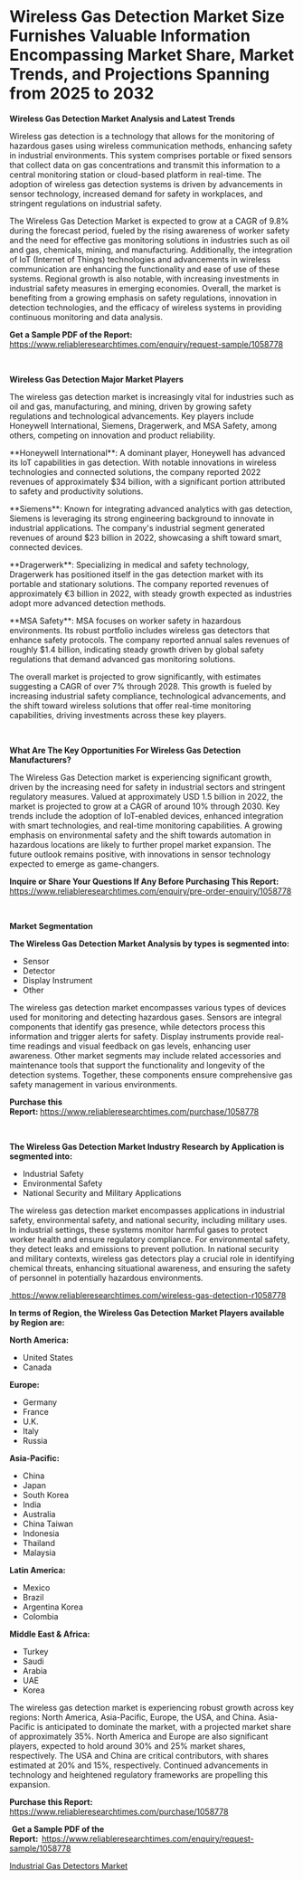 <p><h1>Wireless Gas Detection Market Size Furnishes Valuable Information Encompassing Market Share, Market Trends, and Projections Spanning from 2025 to 2032</h1></p><p><strong>Wireless Gas Detection Market Analysis and Latest Trends</strong></p>
<p><p>Wireless gas detection is a technology that allows for the monitoring of hazardous gases using wireless communication methods, enhancing safety in industrial environments. This system comprises portable or fixed sensors that collect data on gas concentrations and transmit this information to a central monitoring station or cloud-based platform in real-time. The adoption of wireless gas detection systems is driven by advancements in sensor technology, increased demand for safety in workplaces, and stringent regulations on industrial safety.</p><p>The Wireless Gas Detection Market is expected to grow at a CAGR of 9.8% during the forecast period, fueled by the rising awareness of worker safety and the need for effective gas monitoring solutions in industries such as oil and gas, chemicals, mining, and manufacturing. Additionally, the integration of IoT (Internet of Things) technologies and advancements in wireless communication are enhancing the functionality and ease of use of these systems. Regional growth is also notable, with increasing investments in industrial safety measures in emerging economies. Overall, the market is benefiting from a growing emphasis on safety regulations, innovation in detection technologies, and the efficacy of wireless systems in providing continuous monitoring and data analysis.</p></p>
<p><strong>Get a Sample PDF of the Report:&nbsp;</strong> <a href="https://www.reliableresearchtimes.com/enquiry/request-sample/1058778?utm_campaign=3386&utm_medium=2&utm_source=Github&utm_content=ia&utm_term=10042025&utm_id=wireless-gas-detection">https://www.reliableresearchtimes.com/enquiry/request-sample/1058778</a></p>
<p>&nbsp;</p>
<p><strong>Wireless Gas Detection Major Market Players</strong></p>
<p><p>The wireless gas detection market is increasingly vital for industries such as oil and gas, manufacturing, and mining, driven by growing safety regulations and technological advancements. Key players include Honeywell International, Siemens, Dragerwerk, and MSA Safety, among others, competing on innovation and product reliability.</p><p>**Honeywell International**: A dominant player, Honeywell has advanced its IoT capabilities in gas detection. With notable innovations in wireless technologies and connected solutions, the company reported 2022 revenues of approximately $34 billion, with a significant portion attributed to safety and productivity solutions.</p><p>**Siemens**: Known for integrating advanced analytics with gas detection, Siemens is leveraging its strong engineering background to innovate in industrial applications. The company's industrial segment generated revenues of around $23 billion in 2022, showcasing a shift toward smart, connected devices.</p><p>**Dragerwerk**: Specializing in medical and safety technology, Dragerwerk has positioned itself in the gas detection market with its portable and stationary solutions. The company reported revenues of approximately €3 billion in 2022, with steady growth expected as industries adopt more advanced detection methods.</p><p>**MSA Safety**: MSA focuses on worker safety in hazardous environments. Its robust portfolio includes wireless gas detectors that enhance safety protocols. The company reported annual sales revenues of roughly $1.4 billion, indicating steady growth driven by global safety regulations that demand advanced gas monitoring solutions.</p><p>The overall market is projected to grow significantly, with estimates suggesting a CAGR of over 7% through 2028. This growth is fueled by increasing industrial safety compliance, technological advancements, and the shift toward wireless solutions that offer real-time monitoring capabilities, driving investments across these key players.</p></p>
<p>&nbsp;</p>
<p><strong>What Are The Key Opportunities For Wireless Gas Detection Manufacturers?</strong></p>
<p><p>The Wireless Gas Detection market is experiencing significant growth, driven by the increasing need for safety in industrial sectors and stringent regulatory measures. Valued at approximately USD 1.5 billion in 2022, the market is projected to grow at a CAGR of around 10% through 2030. Key trends include the adoption of IoT-enabled devices, enhanced integration with smart technologies, and real-time monitoring capabilities. A growing emphasis on environmental safety and the shift towards automation in hazardous locations are likely to further propel market expansion. The future outlook remains positive, with innovations in sensor technology expected to emerge as game-changers.</p></p>
<p><strong>Inquire or Share Your Questions If Any Before Purchasing This Report:</strong> <a href="https://www.reliableresearchtimes.com/enquiry/pre-order-enquiry/1058778?utm_campaign=3386&utm_medium=2&utm_source=Github&utm_content=ia&utm_term=10042025&utm_id=wireless-gas-detection">https://www.reliableresearchtimes.com/enquiry/pre-order-enquiry/1058778</a></p>
<p>&nbsp;</p>
<p><strong>Market Segmentation</strong></p>
<p><strong>The Wireless Gas Detection Market Analysis by types is segmented into:</strong></p>
<p><ul><li>Sensor</li><li>Detector</li><li>Display Instrument</li><li>Other</li></ul></p>
<p><p>The wireless gas detection market encompasses various types of devices used for monitoring and detecting hazardous gases. Sensors are integral components that identify gas presence, while detectors process this information and trigger alerts for safety. Display instruments provide real-time readings and visual feedback on gas levels, enhancing user awareness. Other market segments may include related accessories and maintenance tools that support the functionality and longevity of the detection systems. Together, these components ensure comprehensive gas safety management in various environments.</p></p>
<p><strong>Purchase this Report:&nbsp;</strong><a href="https://www.reliableresearchtimes.com/purchase/1058778?utm_campaign=3386&utm_medium=2&utm_source=Github&utm_content=ia&utm_term=10042025&utm_id=wireless-gas-detection">https://www.reliableresearchtimes.com/purchase/1058778</a></p>
<p>&nbsp;</p>
<p><strong>The Wireless Gas Detection Market Industry Research by Application is segmented into:</strong></p>
<p><ul><li>Industrial Safety</li><li>Environmental Safety</li><li>National Security and Military Applications</li></ul></p>
<p><p>The wireless gas detection market encompasses applications in industrial safety, environmental safety, and national security, including military uses. In industrial settings, these systems monitor harmful gases to protect worker health and ensure regulatory compliance. For environmental safety, they detect leaks and emissions to prevent pollution. In national security and military contexts, wireless gas detectors play a crucial role in identifying chemical threats, enhancing situational awareness, and ensuring the safety of personnel in potentially hazardous environments.</p></p>
<p><a href="https://www.reliableresearchtimes.com/wireless-gas-detection-r1058778?utm_campaign=3386&utm_medium=2&utm_source=Github&utm_content=ia&utm_term=10042025&utm_id=wireless-gas-detection">&nbsp;https://www.reliableresearchtimes.com/wireless-gas-detection-r1058778</a></p>
<p><strong>In terms of Region, the Wireless Gas Detection Market Players available by Region are:</strong></p>
<p>
    <p> <strong> North America: </strong>
        <ul>
            <li>United States</li>
            <li>Canada</li>
        </ul>
        </p> 
    <p> <strong> Europe: </strong>
        <ul>
            <li>Germany</li>
            <li>France</li>
            <li>U.K.</li>
            <li>Italy</li>
            <li>Russia</li>
        </ul>
        </p> 
    <p> <strong> Asia-Pacific: </strong>
        <ul>
            <li>China</li>
            <li>Japan</li>
            <li>South Korea</li>
            <li>India</li>
            <li>Australia</li>
            <li>China Taiwan</li>
            <li>Indonesia</li>
            <li>Thailand</li>
            <li>Malaysia</li>
        </ul>
        </p> 
    <p> <strong> Latin America: </strong>
        <ul>
            <li>Mexico</li>
            <li>Brazil</li>
            <li>Argentina Korea</li>
            <li>Colombia</li>
        </ul>
        </p> 
    <p> <strong> Middle East & Africa: </strong>
        <ul>
            <li>Turkey</li>
            <li>Saudi</li>
            <li>Arabia</li>
            <li>UAE</li>
            <li>Korea</li>
        </ul>
    </p>
    </p>
<p><p>The wireless gas detection market is experiencing robust growth across key regions: North America, Asia-Pacific, Europe, the USA, and China. Asia-Pacific is anticipated to dominate the market, with a projected market share of approximately 35%. North America and Europe are also significant players, expected to hold around 30% and 25% market shares, respectively. The USA and China are critical contributors, with shares estimated at 20% and 15%, respectively. Continued advancements in technology and heightened regulatory frameworks are propelling this expansion.</p></p>
<p><strong>Purchase this Report: </strong><a href="https://www.reliableresearchtimes.com/purchase/1058778?utm_campaign=3386&utm_medium=2&utm_source=Github&utm_content=ia&utm_term=10042025&utm_id=wireless-gas-detection">https://www.reliableresearchtimes.com/purchase/1058778</a></p>
<p>&nbsp;<strong>Get a Sample PDF of the Report:&nbsp;&nbsp;</strong><a href="https://www.reliableresearchtimes.com/enquiry/request-sample/1058778?utm_campaign=3386&utm_medium=2&utm_source=Github&utm_content=ia&utm_term=10042025&utm_id=wireless-gas-detection">https://www.reliableresearchtimes.com/enquiry/request-sample/1058778</a></p>
<p><strong></strong></p>
<p><p><a href="https://github.com/merzafairy04/Market-Research-Report-List-1/blob/main/industrial-gas-detectors-market.md?utm_campaign=3386&utm_medium=2&utm_source=Github&utm_content=ia&utm_term=10042025&utm_id=wireless-gas-detection">Industrial Gas Detectors Market</a></p></p>
